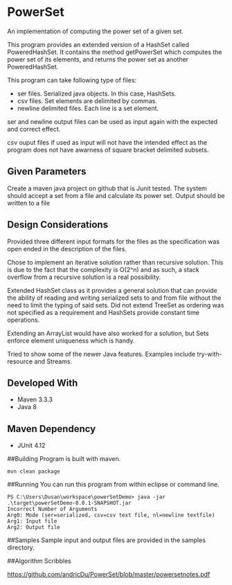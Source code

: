 # PowerSet
An implementation of computing the power set of a given set. 

This program provides an extended version of a HashSet called PoweredHashSet. It contains the method getPowerSet which computes the power set of its elements, and returns the power set as another PoweredHashSet.

This program can take following type of files:

* ser files. Serialized java objects. In this case, HashSets.
* csv files. Set elements are delimited by commas. 
* newline delimited files. Each line is a set element.

ser and newline output files can be used as input again with the expected and correct effect. 

csv ouput files if used as input will not have the intended effect as the program does not have awarness of square bracket delimited subsets. 

## Given Parameters
Create a maven java project on github that is Junit tested.  The system should accept a set from a file and calculate its power set. Output should be written to a file

## Design Considerations
Provided three different input formats for the files as the specification was open ended in the description of the files. 

Chose to implement an iterative solution rather than recursive solution. This is due to the fact that the complexity is O(2^n) and as such, a stack overflow from a recursive solution is a real possibility. 

Extended HashSet class as it provides a general solution that can provide the ability of reading and writing serialized sets to and from file without the need to limit the typing of said sets. Did not extend TreeSet as ordering was not specified as a requirement and HashSets provide constant time operations. 

Extending an ArrayList would have also worked for a solution, but Sets enforce element uniqueness which is handy. 

Tried to show some of the newer Java features. Examples include try-with-resource and Streams.

## Developed With

* Maven 3.3.3
* Java 8

## Maven Dependency

* JUnit 4.12

##Building
Program is built with maven.

```
mvn clean package
```

##Running
You can run this program from within eclipse or command line.

```
PS C:\Users\Dusan\workspace\powerSetDemo> java -jar .\target\powerSetDemo-0.0.1-SNAPSHOT.jar
Incorrect Number of Arguments
Arg0: Mode (ser=serialized, csv=csv text file, nl=newline textfile)
Arg1: Input file
Arg2: Output file
```

##Samples
Sample input and output files are provided in the samples directory.

##Algorithm Scribbles

https://github.com/andricDu/PowerSet/blob/master/powersetnotes.pdf

